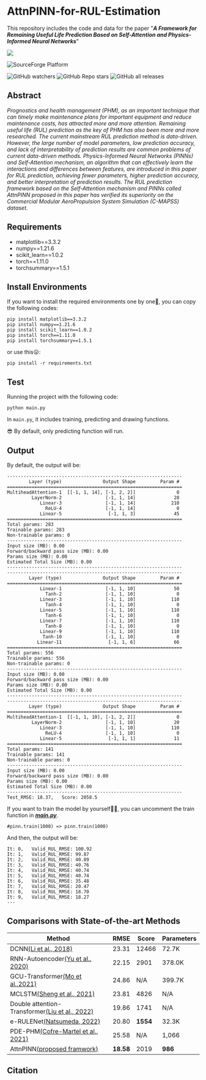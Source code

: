 # AttnPINN-for-RUL-Estimation
This repository includes the code and data for the paper "_**A Framework for Remaining Useful Life Prediction Based on Self-Attention and Physics-Informed Neural Networks**_"

[![](https://img.shields.io/badge/Doi-10....-red.svg)](https://www.zhihu.com/question/375794498/answer/2664899074)

![SourceForge Platform](https://img.shields.io/sourceforge/platform/python?color=python&label=python&logo=python)

![GitHub watchers](https://img.shields.io/github/watchers/XinyuanLiao/AttnPINN-for-RUL-Estimation?style=social)
![GitHub Repo stars](https://img.shields.io/github/stars/XinyuanLiao/AttnPINN-for-RUL-Estimation?style=social)
![GitHub all releases](https://img.shields.io/github/downloads/XinyuanLiao/AttnPINN-for-RUL-Estimation/total?style=social)
## Abstract
_Prognostics and health management (PHM), as an important technique that can timely make maintenance plans for important equipment and reduce maintenance costs, has attracted more and more attention. Remaining useful life (RUL) prediction as the key of PHM has also been more and more researched. The current mainstream RUL prediction method is data-driven. However, the large number of model parameters, low prediction accuracy, and lack of interpretability of prediction results are common problems of current data-driven methods. Physics-Informed Neural Networks (PINNs) and Self-Attention mechanism, an algorithm that can effectively learn the interactions and differences between features, are introduced in this paper for RUL prediction, achieving fewer parameters, higher prediction accuracy, and better interpretation of prediction results. The RUL prediction framework based on the Self-Attention mechanism and PINNs called AttnPINN proposed in this paper has verified its superiority on the Commercial Modular AeroPropulsion System Simulation (C-MAPSS) dataset._

## Requirements
* matplotlib==3.3.2
* numpy==1.21.6
* scikit_learn==1.0.2
* torch==1.11.0
* torchsummary==1.5.1
## Install Environments
If you want to install the required environments one by one:thinking:, you can copy the following codes:
```
pip install matplotlib==3.3.2
pip install numpy==1.21.6
pip install scikit_learn==1.0.2
pip install torch==1.11.0
pip install torchsummary==1.5.1
```
or use this:stuck_out_tongue::
```
pip install -r requirements.txt
```
## Test
Running the project with the following code:
```
python main.py
```
In `main.py`, it includes training, predicting and drawing functions.

:sunglasses: By default, only predicting function will run.

## Output

By default, the output will be:

```
----------------------------------------------------------------
        Layer (type)               Output Shape         Param #
================================================================
MultiheadAttention-1  [[-1, 1, 14], [-1, 2, 2]]               0
         LayerNorm-2                [-1, 1, 14]              28
            Linear-3                [-1, 1, 14]             210
              ReLU-4                [-1, 1, 14]               0
            Linear-5                 [-1, 1, 3]              45
================================================================
Total params: 283
Trainable params: 283
Non-trainable params: 0
----------------------------------------------------------------
Input size (MB): 0.00
Forward/backward pass size (MB): 0.00
Params size (MB): 0.00
Estimated Total Size (MB): 0.00
----------------------------------------------------------------
----------------------------------------------------------------
        Layer (type)               Output Shape         Param #
================================================================
            Linear-1                [-1, 1, 10]              50
              Tanh-2                [-1, 1, 10]               0
            Linear-3                [-1, 1, 10]             110
              Tanh-4                [-1, 1, 10]               0
            Linear-5                [-1, 1, 10]             110
              Tanh-6                [-1, 1, 10]               0
            Linear-7                [-1, 1, 10]             110
              Tanh-8                [-1, 1, 10]               0
            Linear-9                [-1, 1, 10]             110
             Tanh-10                [-1, 1, 10]               0
           Linear-11                 [-1, 1, 6]              66
================================================================
Total params: 556
Trainable params: 556
Non-trainable params: 0
----------------------------------------------------------------
Input size (MB): 0.00
Forward/backward pass size (MB): 0.00
Params size (MB): 0.00
Estimated Total Size (MB): 0.00
----------------------------------------------------------------
----------------------------------------------------------------
        Layer (type)               Output Shape         Param #
================================================================
MultiheadAttention-1  [[-1, 1, 10], [-1, 2, 2]]               0
         LayerNorm-2                [-1, 1, 10]              20
            Linear-3                [-1, 1, 10]             110
              ReLU-4                [-1, 1, 10]               0
            Linear-5                 [-1, 1, 1]              11
================================================================
Total params: 141
Trainable params: 141
Non-trainable params: 0
----------------------------------------------------------------
Input size (MB): 0.00
Forward/backward pass size (MB): 0.00
Params size (MB): 0.00
Estimated Total Size (MB): 0.00
----------------------------------------------------------------
Test_RMSE: 18.37,   Score: 2058.5
```

If you want to train the model by yourself:hammer::hammer:, you can uncomment the train function in _**[main.py](https://github.com/XinyuanLiao/AttnPINN-for-RUL-Estimation/blob/main/main.py)**_.

```
#pinn.train(1000) => pinn.train(1000)
```

And then, the output will be:

```
It: 0,   Valid_RUL_RMSE: 100.92
It: 1,   Valid_RUL_RMSE: 99.87
It: 2,   Valid_RUL_RMSE: 40.89
It: 3,   Valid_RUL_RMSE: 40.76
It: 4,   Valid_RUL_RMSE: 40.74
It: 5,   Valid_RUL_RMSE: 40.74
It: 6,   Valid_RUL_RMSE: 35.48
It: 7,   Valid_RUL_RMSE: 20.47
It: 8,   Valid_RUL_RMSE: 18.70
It: 9,   Valid_RUL_RMSE: 18.27
···
```

## Comparisons with State-of-the-art Methods
|Method|RMSE|Score|Parameters|
|-|-|-|-|
|DCNN[(Li et al., 2018)](https://www.sciencedirect.com/science/article/pii/S0951832017307779)|23.31|12466|72.7K|
RNN-Autoencoder[(Yu et al.. 2020)](https://www.sciencedirect.com/science/article/pii/S0951832019307902)|22.15|2901|378.0K
GCU-Transformer[(Mo et al.,2021)](https://link.springer.com/article/10.1007/s10845-021-01750-x)|24.86|N/A|399.7K
MCLSTM[(Sheng et al., 2021)](https://www.sciencedirect.com/science/article/pii/S0951832021004439)|23.81|4826|N/A
Double attention-Transformer[(Liu et al., 2022)](https://www.sciencedirect.com/science/article/pii/S0951832022000102)|19.86|1741|N/A
e-RULENet[(Natsumeda, 2022)](https://ieeexplore.ieee.org/abstract/document/9905797/)|20.80|**1554**|32.3K
PDE-PHM[(Cofre-Martel et al., 2021)](https://www.hindawi.com/journals/sv/2021/9937846/)|25.58|N/A|1,066
AttnPINN[(proposed framwork)]()|**18.58**|2019|**986**
## Citation

